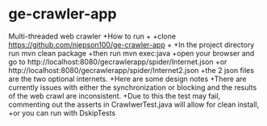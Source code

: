 # ge-crawler-app
Multi-threaded web crawler
+How to run
+
+clone  https://github.com/njepson100/ge-crawler-app
+
+In the project directory run mvn clean package
+then run mvn exec:java
+open your browser and go to http://localhost:8080/gecrawlerapp/spider/Internet.json
+or http://localhost:8080/gecrawlerapp/spider/Internet2.json
+the 2 json files are the two optional internets.
+Here are some design notes
+There are currently issues with either the synchronization or blocking and the results of the web crawl are inconsistent.
+Due to this the test may fail, commenting out the asserts in CrawlwerTest.java will allow for clean install, 
+or you can run with DskipTests
